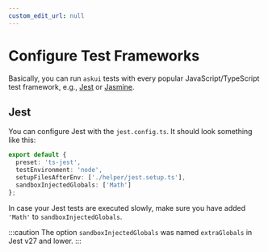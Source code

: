 ```yaml
---
custom_edit_url: null
---
```


# Configure Test Frameworks

Basically, you can run `askui` tests with every popular JavaScript/TypeScript test framework, e.g., [Jest](https://jestjs.io/) or [Jasmine](https://jasmine.github.io/).

## Jest

You can configure Jest with the `jest.config.ts`. It should look something like this: 

```typescript
export default {
  preset: 'ts-jest',
  testEnvironment: 'node',
  setupFilesAfterEnv: ['./helper/jest.setup.ts'],
  sandboxInjectedGlobals: ['Math']
};
```

In case your Jest tests are executed slowly, make sure you have added `'Math'` to `sandboxInjectedGlobals`.

:::caution
The option `sandboxInjectedGlobals` was named `extraGlobals` in Jest v27 and lower.
:::
